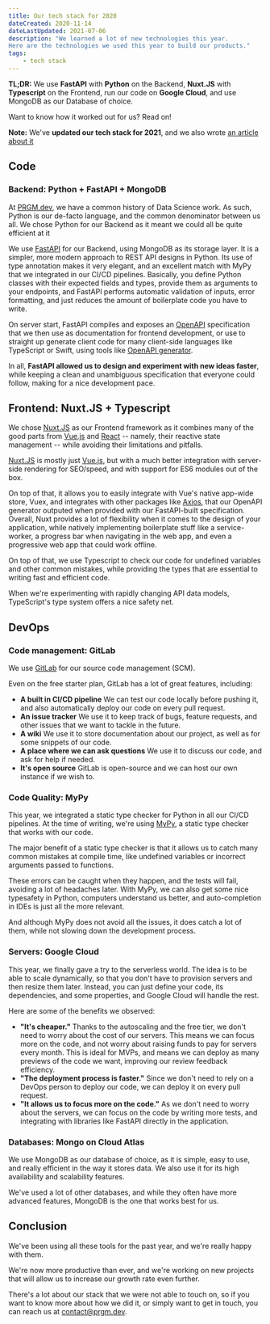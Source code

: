 ```yaml
---
title: Our tech stack for 2020
dateCreated: 2020-11-14
dateLastUpdated: 2021-07-06
description: "We learned a lot of new technologies this year.
Here are the technologies we used this year to build our products."
tags:
	- tech stack
---
```


**TL;DR:** We use **FastAPI** with **Python** on the Backend, **Nuxt.JS** with **Typescript** on the Frontend,
run our code on **Google Cloud**, and use MongoDB as our Database of choice.

Want to know how it worked out for us? Read on!

**Note:** We've **updated our tech stack for 2021**, and we also wrote [an article about it](../our-tech-stack-2021)

## Code

### Backend: Python + FastAPI + MongoDB

At [PRGM.dev](/), we have a common history of Data Science work. As such, Python is our de-facto language,
and the common denominator between us all.
We chose Python for our Backend as it meant we could all be quite efficient at it

We use [FastAPI](https://fastapi.tiangolo.com) for our Backend, using MongoDB as its storage layer.
It is a simpler, more modern approach to REST API designs in Python.
Its use of type annotation makes it very elegant, and an excellent match with MyPy that we integrated in
our CI/CD pipelines. Basically, you define Python classes with their expected fields and types,
provide them as arguments to your endpoints, and FastAPI performs automatic validation of inputs,
error formatting, and just reduces the amount of boilerplate code you have to write.

On server start, FastAPI compiles and exposes an [OpenAPI](https://www.openapis.org)
specification that we then use as documentation for frontend development,
or use to straight up generate client code for many client-side languages
like TypeScript or Swift, using tools like [OpenAPI generator](https://openapi-generator.tech).

In all, **FastAPI allowed us to design and experiment with new ideas faster**, while keeping a
clean and unambiguous specification that everyone could follow,
making for a nice development pace.

## Frontend: Nuxt.JS + Typescript

We chose [Nuxt.JS](https://nuxtjs.org) as our Frontend framework
as it combines many of the good parts from [Vue.js](https://vuejs.org)
and [React](https://reactjs.org)
-- namely, their reactive state management --
while avoiding their limitations and pitfalls.

[Nuxt.JS](https://nuxtjs.org) is mostly just [Vue.js](https://vuejs.org),
but with a much better integration with
server-side rendering for SEO/speed, and with support for ES6 modules out of the box.

On top of that, it allows you to easily integrate with Vue's native app-wide store, Vuex,
and integrates with other packages like [Axios](https://axios-http.com), that our OpenAPI generator
outputed when provided with our FastAPI-built specification.
Overall, Nuxt provides a lot of flexibility when it comes to the design of your application,
while natively implementing boilerplate stuff like a service-worker, a progress bar
when navigating in the web app, and even a progressive web app that could work offline.

On top of that, we use Typescript to check our code for
undefined variables and other common mistakes, while providing the types
that are essential to writing fast and efficient code.

When we're experimenting with rapidly changing API data models, TypeScript's type system
offers a nice safety net.

## DevOps

### Code management: GitLab

We use [GitLab](https://about.gitlab.com/features/) for our source code management
(SCM).

Even on the free starter plan, GitLab has a lot of great features, including:

- **A built in CI/CD pipeline** We can test our code locally before pushing it,
  and also automatically deploy our code on every pull request.
- **An issue tracker** We use it to keep track of bugs, feature requests, and
  other issues that we want to tackle in the future.
- **A wiki** We use it to store documentation about our project,
  as well as for some snippets of our code.
- **A place where we can ask questions** We use it to discuss our code, and
  ask for help if needed.
- **It's open source** GitLab is open-source and we can host our own instance if we wish to.

### Code Quality: MyPy

This year, we integrated a static type checker for Python
in all our CI/CD pipelines.
At the time of writing, we're using [MyPy](https://github.com/python/mypy),
a static type checker that works with our code.

The major benefit of a static type checker is that it allows us to catch
many common mistakes at compile time,
like undefined variables or incorrect arguments passed to functions.

These errors can be caught when they happen, and the tests will fail,
avoiding a lot of headaches later.
With MyPy, we can also get some nice typesafety in Python, computers understand us better,
and auto-completion in IDEs is just all the more relevant.

And although MyPy does not avoid all the issues, it does catch a lot of them,
while not slowing down the development process.

### Servers: Google Cloud

This year, we finally gave a try to the serverless world.
The idea is to be able to scale dynamically, so that you don't have to provision servers and
then resize them later.
Instead, you can just define your code, its dependencies, and some properties,
and Google Cloud will handle the rest.

Here are some of the benefits we observed:

- **"It's cheaper."** Thanks to the autoscaling and the free tier,
  we don't need to worry about the cost of our servers.
  This means we can focus more on the code, and not worry about raising
  funds to pay for servers every month. This is ideal for MVPs, and means
  we can deploy as many previews of the code we want,
  improving our review feedback efficiency.
- **"The deployment process is faster."** Since we don't need to rely on
  a DevOps person to deploy our code, we can deploy it on every pull request.
- **"It allows us to focus more on the code."** As we don't need to worry about
  the servers, we can focus on the code by writing more tests, and
  integrating with libraries like FastAPI directly in the application.

### Databases: Mongo on Cloud Atlas

We use MongoDB as our database of choice, as it is simple, easy to use, and
really efficient in the way it stores data. We also use it for its high availability
and scalability features.

We've used a lot of other databases, and while they often have more advanced features,
MongoDB is the one that works best for us.

## Conclusion

We've been using all these tools for the past year, and we're really happy with them.

We're now more productive than ever, and we're working on new projects that will allow us to
increase our growth rate even further.

There's a lot about our stack that we were not able to touch on,
so if you want to know more about how we did it, or simply want to get in touch,
you can reach us at [contact@prgm.dev](mailto:contact@prgm.dev).
